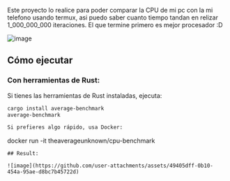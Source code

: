 Este proyecto lo realice para poder comparar la CPU de mi pc con la mi telefono usando termux, asi puedo saber cuanto tiempo tandan en relizar 1_000_000_000 iteraciones.
El que termine primero es mejor procesador :D

![image](https://github.com/user-attachments/assets/f3d7b469-96c6-4e8e-85b0-b3bab46088a4)


## Cómo ejecutar
   ### Con herramientas de Rust:
   Si tienes las herramientas de Rust instaladas, ejecuta:
   ```bash
   cargo install average-benchmark
   average-benchmark

   Si prefieres algo rápido, usa Docker:
```
docker run -it theaverageunknown/cpu-benchmark
```
## Result:

![image](https://github.com/user-attachments/assets/49405dff-0b10-454a-95ae-d8bc7b45722d)


